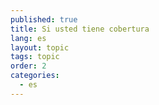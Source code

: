 ```yaml
---
published: true
title: Si usted tiene cobertura
lang: es
layout: topic
tags: topic
order: 2
categories: 
  - es
---
```


